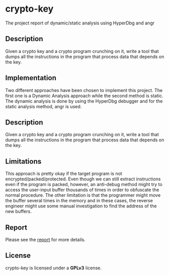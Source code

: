 # crypto-key
The project report of dynamic/static analysis using HyperDbg and angr

## Description
Given a crypto key and a crypto program crunching on it, write a tool that dumps all the instructions in the program that process data that depends on the key.

## Implementation
Two different approaches have been chosen to implement this project. The first one is a Dynamic Analysis approach while the second method is static. The dynamic analysis is done by using the HyperDbg debugger and for the static analysis method, angr is used.

## Description
Given a crypto key and a crypto program crunching on it, write a tool that dumps all the instructions in the program that process data that depends on the key.

## Limitations
This approach is pretty okay if the target program is not encrypted/packed/protected. Even though we can still extract instructions even if the program is packed, however, an anti-debug method might try to access the user-input buffer thousands of times in order to obfuscate the normal procedure. The other limitation is that the programmer might move the buffer several times in the memory and in these cases, the reverse engineer might use some manual investigation to find the address of the new buffers.

## Report
Please see the [report](https://github.com/SinaKarvandi/crypto-key/blob/main/report.pdf) for more details.

## License
crypto-key is licensed under a **GPLv3** license.
